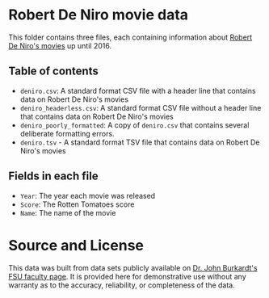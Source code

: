 # Robert De Niro movie data

This folder contains three files, each containing information about [Robert De Niro's movies](https://people.sc.fsu.edu/~jburkardt/data/csv/csv.html) up until 2016.

## Table of contents

- `deniro.csv`: A standard format CSV file with a header line that contains data on Robert De Niro's movies
- `deniro_headerless.csv`: A standard format CSV file without a header line that contains data on Robert De Niro's movies
- `deniro_poorly_formatted`: A copy of `deniro.csv` that contains several deliberate formatting errors.
- `deniro.tsv` - A standard format TSV file that contains data on Robert De Niro's movies

## Fields in each file

- `Year`: The year each movie was released
- `Score`: The Rotten Tomatoes score
- `Name`: The name of the movie

# Source and License

This data was built from data sets publicly available on [Dr. John Burkardt's FSU faculty page](https://people.sc.fsu.edu/~jburkardt/data/csv/csv.html).  It is provided here for demonstrative use without any warranty as to the accuracy, reliability, or completeness of the data.
